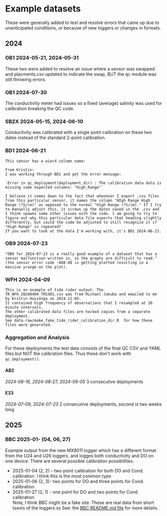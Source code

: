 # Example datasets

These were generally added to test and resolve errors that came up due to unanticipated
conditions, or because of new loggers or changes in formats.


## 2024 


### OB1 2024-05-21, 2024-05-31

 These two were added to resolve an issue where a sensor was swapped and 
placments.csv updated to indicate the swap, BUT the qc module was still
throwing errors. 

### OB1 2024-07-30  

The conductivity meter had issues so a fixed (average) salinity was used for
calibration breaking the QC code.

### SB2X 2024-05-15, 2024-06-10 

Conductivity was calibrated with a single point calibration on these two dates instead 
of the standard 2-point calibration. 

### BD1 2024-06-21
    This sensor has a wierd column name:  

    From Kristin:
    I was working through BD1 and got the error message: 
    
    `Error in qc_deployment(deployment_dir) : The calibration data data is missing some expected columns: "High_Range"`
    
    I believe it comes down to the fact that whenever I export .csv files from this particular sensor, it names the column "HIgh Range High Range (?S/cm)" as opposed to the normal "High Range (?S/cm)." If I try to manually adjust this, it screws up the dates saved in the .csv and I think spawns some other issues with the code. I am going to try to figure out why this particular data file exports that heading slightly differently, but could the code be adjusted to still recognize it if "High Range" is repeated?
    If you want to look at the data I'm working with, it's BD1 2024-06-21.
    
### OB9 2024-07-23

    "OB9 for 2024-07-23 is a really good example of a dataset that has a sensor malfunction written in, so the graphs are difficult to read."
    (the sensor error code -888.88 is getting plotted resulting in a massive yrange on the plot).


### WFH 2024-04-09
    This is an example of tide rider output. The TR_WFH_20240409_TRSX01.csv was from Michael Jakuba and emailed to me by Kristin Huizenga on 2024-12-05. 
    It contained high frequency of observations that I resampled at 10 minute intervals. 
    The other calibrated data files are hacked copies from a separate deployment.  
    See data-raw/make_fake_tide_rider_calibration_dir.R  for how these files were generated.
    
### Aggregation and Analysis
For these deployments the test data consists of the final QC CSV and YAML files
but NOT the calibration files. Thus these don't work with `qc_deployment()`.
#### AB2  
*2024-08-16, 2024-08-27, 2024-09-05*   3 consecutive deployments
#### E33
*2024-07-09, 2024-07-23* 2 consecutive deployments, second is two weeks long
    

## 2025

### BBC 2025-01- (04, 06, 27)

Example output from the new MX8011 logger which has a different format from 
the U24 and U26 loggers, and logges both conductivity and DO on one device.
There are several possible calibration possibilities.

 * 2025-01-04 (2, 2) - two point calibration for both DO and Cond. calibration.
   I think this is the most common type.
 * 2025-01-06 (2, 3)- two points for DO and three points for Cond. calibration.
 * 2025-01-27 (2, 1) - one point for DO and two points for Cond. calibration.  
Note, I think BBC might be a fake site.  These are real data from short tsests
of the loggers.ss
See: the  [BBC README.md file](./2025/BBC/README.md) for more details.
